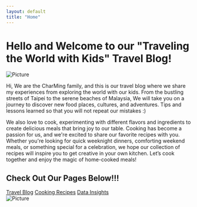 ```yaml
---
layout: default
title: "Home"
---
```


# Hello and Welcome to our "Traveling the World with Kids" Travel Blog!

<div class="image-container">
  <img src="{{ 'assets/images/new-zealand1.JPG' | relative_url }}" alt="Picture">
</div>

Hi, We are the CharMing family, and this is our travel blog where we share my experiences from exploring the world with our kids. From the bustling streets of Taipei to the serene beaches of Malaysia, We will take you on a journey to discover new food places, cultures, and adventures. Tips and lessons learned so that you will not repeat our mistakes :)

We also love to cook, experimenting with different flavors and ingredients to create delicious meals that bring joy to our table. Cooking has become a passion for us, and we're excited to share our favorite recipes with you. Whether you're looking for quick weeknight dinners, comforting weekend meals, or something special for a celebration, we hope our collection of recipes will inspire you to get creative in your own kitchen. Let’s cook together and enjoy the magic of home-cooked meals!

<h2>Check Out Our Pages Below!!!</h2>

<div class="link-boxes">
  <a href="{{ site.baseurl }}/travel" class="box">Travel Blog</a>
  <a href="{{ site.baseurl }}/recipes" class="box">Cooking Recipes</a>
  <a href="{{ site.baseurl }}/data-insights" class="box">Data Insights</a>
</div>

<div class="image-container">
  <img src="{{ 'assets/images/hongkong2.JPG' | relative_url }}" alt="Picture">
</div>
